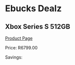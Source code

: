 
# Ebucks Dealz
## Xbox Series S 512GB
[Product Page](https://www.ebucks.com/web/shop/productSelected.do?prodId=1076265569&catId=1233325618)

Price: R6799.00

Savings: 


	